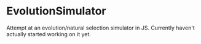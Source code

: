 # EvolutionSimulator
Attempt at an evolution/natural selection simulator in JS. Currently haven't actually started working on it yet.